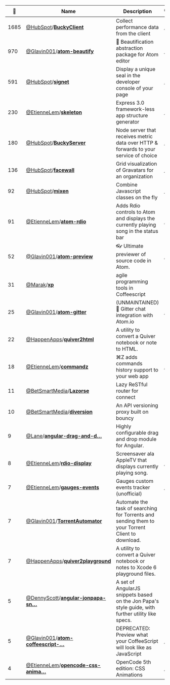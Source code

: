 |:star2: | Name | Description | 🌍|
|---|---|---|---|
|1685|[@HubSpot](https://github.com/HubSpot)/[**BuckyClient**](https://github.com/HubSpot/BuckyClient)|Collect performance data from the client|[:arrow_upper_right:](http://github.hubspot.com/bucky)|
|970|[@Glavin001](https://github.com/Glavin001)/[**atom-beautify**](https://github.com/Glavin001/atom-beautify)|:lipstick: Beautification abstraction package for Atom editor|[:arrow_upper_right:](http://glavin001.github.io/atom-beautify/docs/code/)|
|591|[@HubSpot](https://github.com/HubSpot)/[**signet**](https://github.com/HubSpot/signet)|Display a unique seal in the developer console of your page|[:arrow_upper_right:](http://github.hubspot.com/signet)|
|230|[@EtienneLem](https://github.com/EtienneLem)/[**skeleton**](https://github.com/EtienneLem/skeleton)|Express 3.0 framework-less app structure generator|[:arrow_upper_right:](http://etiennelem.github.com/skeleton)|
|180|[@HubSpot](https://github.com/HubSpot)/[**BuckyServer**](https://github.com/HubSpot/BuckyServer)|Node server that receives metric data over HTTP & forwards to your service of choice|[:arrow_upper_right:](http://github.hubspot.com/bucky)|
|136|[@HubSpot](https://github.com/HubSpot)/[**facewall**](https://github.com/HubSpot/facewall)|Grid visualization of Gravatars for an organization|[:arrow_upper_right:](http://github.hubspot.com/facewall/)|
|92|[@HubSpot](https://github.com/HubSpot)/[**mixen**](https://github.com/HubSpot/mixen)|Combine Javascript classes on the fly|[:arrow_upper_right:](http://github.hubspot.com/mixen)|
|91|[@EtienneLem](https://github.com/EtienneLem)/[**atom-rdio**](https://github.com/EtienneLem/atom-rdio)|Adds Rdio controls to Atom and displays the currently playing song in the status bar|[:arrow_upper_right:](https://atom.io/packages/Rdio)|
|52|[@Glavin001](https://github.com/Glavin001)/[**atom-preview**](https://github.com/Glavin001/atom-preview)|:eyeglasses: Ultimate previewer of source code in Atom.|[:arrow_upper_right:](https://atom.io/packages/preview)|
|31|[@Marak](https://github.com/Marak)/[**xp**](https://github.com/Marak/xp)|agile programming tools in Coffeescript||
|25|[@Glavin001](https://github.com/Glavin001)/[**atom-gitter**](https://github.com/Glavin001/atom-gitter)|(UNMAINTAINED) :calling: Gitter chat integration with Atom.io|[:arrow_upper_right:](https://atom.io/packages/gitter)|
|22|[@HappenApps](https://github.com/HappenApps)/[**quiver2html**](https://github.com/HappenApps/quiver2html)|A utility to convert a Quiver notebook or note to HTML.||
|18|[@EtienneLem](https://github.com/EtienneLem)/[**commandz**](https://github.com/EtienneLem/commandz)|⌘Z adds commands history support to your web app|[:arrow_upper_right:](http://etiennelem.github.io/commandz)|
|11|[@BetSmartMedia](https://github.com/BetSmartMedia)/[**Lazorse**](https://github.com/BetSmartMedia/Lazorse)|Lazy ReSTful router for connect||
|10|[@BetSmartMedia](https://github.com/BetSmartMedia)/[**diversion**](https://github.com/BetSmartMedia/diversion)|An API versioning proxy built on bouncy||
|9|[@Lane](https://github.com/Lane)/[**angular-drag-and-d…**](https://github.com/Lane/angular-drag-and-drop)|Highly configurable drag and drop module for Angular.||
|8|[@EtienneLem](https://github.com/EtienneLem)/[**rdio-display**](https://github.com/EtienneLem/rdio-display)|Screensaver ala AppleTV that displays currently playing song.|[:arrow_upper_right:](http://rdio-display.herokuapp.com)|
|7|[@EtienneLem](https://github.com/EtienneLem)/[**gauges-events**](https://github.com/EtienneLem/gauges-events)|Gauges custom events tracker (unofficial)|[:arrow_upper_right:](http://get.gaug.es)|
|7|[@Glavin001](https://github.com/Glavin001)/[**TorrentAutomator**](https://github.com/Glavin001/TorrentAutomator)|Automate the task of searching for Torrents and sending them to your Torrent Client to download.||
|7|[@HappenApps](https://github.com/HappenApps)/[**quiver2playground**](https://github.com/HappenApps/quiver2playground)|A utility to convert a Quiver notebook or notes to Xcode 6 playground files.||
|5|[@DennyScott](https://github.com/DennyScott)/[**angular-jonpapa-sn…**](https://github.com/DennyScott/angular-jonpapa-snippets)|A set of AngularJS snippets based on the Jon Papa's style guide, with further utility like specs.||
|5|[@Glavin001](https://github.com/Glavin001)/[**atom-coffeescript-…**](https://github.com/Glavin001/atom-coffeescript-preview)|DEPRECATED: Preview what your CoffeeScript will look like as JavaScript|[:arrow_upper_right:](https://atom.io/packages/coffeescript-preview)|
|4|[@EtienneLem](https://github.com/EtienneLem)/[**opencode-css-anima…**](https://github.com/EtienneLem/opencode-css-animations)|OpenCode 5th edition: CSS Animations|[:arrow_upper_right:](http://etiennelem.github.com/opencode-css-animations)|

